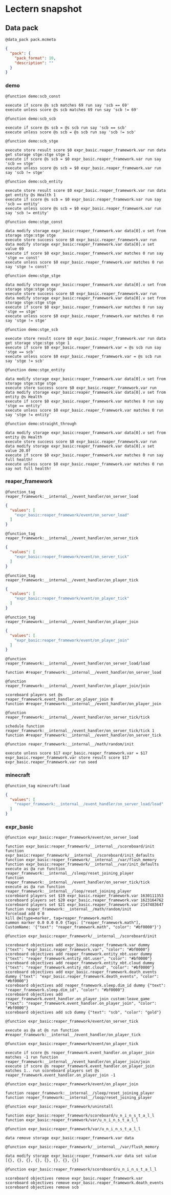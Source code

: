 # Lectern snapshot

## Data pack

`@data_pack pack.mcmeta`

```json
{
  "pack": {
    "pack_format": 10,
    "description": ""
  }
}
```

### demo

`@function demo:scb_const`

```mcfunction
execute if score @s scb matches 69 run say 'scb == 69'
execute unless score @s scb matches 69 run say 'scb != 69'
```

`@function demo:scb_scb`

```mcfunction
execute if score @s scb = @s scb run say 'scb == scb'
execute unless score @s scb = @s scb run say 'scb != scb'
```

`@function demo:scb_stge`

```mcfunction
execute store result score $0 expr_basic.reaper_framework.var run data get storage stge:stge stge 1
execute if score @s scb = $0 expr_basic.reaper_framework.var run say 'scb == stge'
execute unless score @s scb = $0 expr_basic.reaper_framework.var run say 'scb != stge'
```

`@function demo:scb_entity`

```mcfunction
execute store result score $0 expr_basic.reaper_framework.var run data get entity @s Health 1
execute if score @s scb = $0 expr_basic.reaper_framework.var run say 'scb == entity'
execute unless score @s scb = $0 expr_basic.reaper_framework.var run say 'scb != entity'
```

`@function demo:stge_const`

```mcfunction
data modify storage expr_basic:reaper_framework.var data[0].v set from storage stge:stge stge
execute store success score $0 expr_basic.reaper_framework.var run data modify storage expr_basic:reaper_framework.var data[0].v set value 69
execute if score $0 expr_basic.reaper_framework.var matches 0 run say 'stge == const'
execute unless score $0 expr_basic.reaper_framework.var matches 0 run say 'stge != const'
```

`@function demo:stge_stge`

```mcfunction
data modify storage expr_basic:reaper_framework.var data[0].v set from storage stge:stge stge
execute store success score $0 expr_basic.reaper_framework.var run data modify storage expr_basic:reaper_framework.var data[0].v set from storage stge:stge stge
execute if score $0 expr_basic.reaper_framework.var matches 0 run say 'stge == stge'
execute unless score $0 expr_basic.reaper_framework.var matches 0 run say 'stge != stge'
```

`@function demo:stge_scb`

```mcfunction
execute store result score $0 expr_basic.reaper_framework.var run data get storage stge:stge stge 1
execute if score $0 expr_basic.reaper_framework.var = @s scb run say 'stge == scb'
execute unless score $0 expr_basic.reaper_framework.var = @s scb run say 'stge != scb'
```

`@function demo:stge_entity`

```mcfunction
data modify storage expr_basic:reaper_framework.var data[0].v set from storage stge:stge stge
execute store success score $0 expr_basic.reaper_framework.var run data modify storage expr_basic:reaper_framework.var data[0].v set from entity @s Health
execute if score $0 expr_basic.reaper_framework.var matches 0 run say 'stge == entity'
execute unless score $0 expr_basic.reaper_framework.var matches 0 run say 'stge != entity'
```

`@function demo:straight_through`

```mcfunction
data modify storage expr_basic:reaper_framework.var data[0].v set from entity @s Health
execute store success score $0 expr_basic.reaper_framework.var run data modify storage expr_basic:reaper_framework.var data[0].v set value 20.0f
execute if score $0 expr_basic.reaper_framework.var matches 0 run say full health!
execute unless score $0 expr_basic.reaper_framework.var matches 0 run say not full health!
```

### reaper_framework

`@function_tag reaper_framework:__internal__/event_handler/on_server_load`

```json
{
  "values": [
    "expr_basic:reaper_framework/event/on_server_load"
  ]
}
```

`@function_tag reaper_framework:__internal__/event_handler/on_server_tick`

```json
{
  "values": [
    "expr_basic:reaper_framework/event/on_server_tick"
  ]
}
```

`@function_tag reaper_framework:__internal__/event_handler/on_player_tick`

```json
{
  "values": [
    "expr_basic:reaper_framework/event/on_player_tick"
  ]
}
```

`@function_tag reaper_framework:__internal__/event_handler/on_player_join`

```json
{
  "values": [
    "expr_basic:reaper_framework/event/on_player_join"
  ]
}
```

`@function reaper_framework:__internal__/event_handler/on_server_load/load`

```mcfunction
function #reaper_framework:__internal__/event_handler/on_server_load
```

`@function reaper_framework:__internal__/event_handler/on_player_join/join`

```mcfunction
scoreboard players set @s reaper_framework.event_handler.on_player_join 0
function #reaper_framework:__internal__/event_handler/on_player_join
```

`@function reaper_framework:__internal__/event_handler/on_server_tick/tick`

```mcfunction
schedule function reaper_framework:__internal__/event_handler/on_server_tick/tick 1
function #reaper_framework:__internal__/event_handler/on_server_tick
```

`@function reaper_framework:__internal__/math/random/init`

```mcfunction
execute unless score $17 expr_basic.reaper_framework.var = $17 expr_basic.reaper_framework.var store result score $17 expr_basic.reaper_framework.var run seed
```

### minecraft

`@function_tag minecraft:load`

```json
{
  "values": [
    "reaper_framework:__internal__/event_handler/on_server_load/load"
  ]
}
```

### expr_basic

`@function expr_basic:reaper_framework/event/on_server_load`

```mcfunction
function expr_basic:reaper_framework/__internal__/scoreboard/init
function expr_basic:reaper_framework/__internal__/scoreboard/init_defaults
function expr_basic:reaper_framework/__internal__/var/flush_memory
function expr_basic:reaper_framework/__internal__/var/init_defaults
execute as @a run function reaper_framework:__internal__/sleep/reset_joining_player
function reaper_framework:__internal__/event_handler/on_server_tick/tick
execute as @a run function reaper_framework:__internal__/loop/reset_joining_player
scoreboard players set $19 expr_basic.reaper_framework.var 1630111353
scoreboard players set $20 expr_basic.reaper_framework.var 1623164762
scoreboard players set $21 expr_basic.reaper_framework.var 2147483647
function reaper_framework:__internal__/math/random/init
forceload add 0 0
kill @e[type=marker, tag=reaper_framework.math]
summon marker 0.0 0.0 0.0 {Tags: ["reaper_framework.math"], CustomName: '{"text": "reaper_framework.math", "color": "#bf0000"}'}
```

`@function expr_basic:reaper_framework/__internal__/scoreboard/init`

```mcfunction
scoreboard objectives add expr_basic.reaper_framework.var dummy {"text": "expr_basic.reaper_framework.var", "color": "#bf0000"}
scoreboard objectives add reaper_framework.entity_nbt.user dummy {"text": "reaper_framework.entity_nbt.user", "color": "#bf0000"}
scoreboard objectives add reaper_framework.entity_nbt.cloud dummy {"text": "reaper_framework.entity_nbt.cloud", "color": "#bf0000"}
scoreboard objectives add expr_basic.reaper_framework.death_events dummy {"text": "expr_basic.reaper_framework.death_events", "color": "#bf0000"}
scoreboard objectives add reaper_framework.sleep.dim_id dummy {"text": "reaper_framework.sleep.dim_id", "color": "#bf0000"}
scoreboard objectives add reaper_framework.event_handler.on_player_join custom:leave_game {"text": "reaper_framework.event_handler.on_player_join", "color": "#bf0000"}
scoreboard objectives add scb dummy {"text": "scb", "color": "gold"}
```

`@function expr_basic:reaper_framework/event/on_server_tick`

```mcfunction
execute as @a at @s run function #reaper_framework:__internal__/event_handler/on_player_tick
```

`@function expr_basic:reaper_framework/event/on_player_tick`

```mcfunction
execute if score @s reaper_framework.event_handler.on_player_join matches -1 run function reaper_framework:__internal__/event_handler/on_player_join/join
execute if score @s reaper_framework.event_handler.on_player_join matches 1.. run scoreboard players set @s reaper_framework.event_handler.on_player_join -1
```

`@function expr_basic:reaper_framework/event/on_player_join`

```mcfunction
function reaper_framework:__internal__/sleep/reset_joining_player
function reaper_framework:__internal__/loop/reset_joining_player
```

`@function expr_basic:reaper_framework/uninstall`

```mcfunction
function expr_basic:reaper_framework/scoreboard/u_n_i_n_s_t_a_l_l
function expr_basic:reaper_framework/var/u_n_i_n_s_t_a_l_l
```

`@function expr_basic:reaper_framework/var/u_n_i_n_s_t_a_l_l`

```mcfunction
data remove storage expr_basic:reaper_framework.var data
```

`@function expr_basic:reaper_framework/__internal__/var/flush_memory`

```mcfunction
data modify storage expr_basic:reaper_framework.var data set value [{}, {}, {}, {}, {}, {}, {}, {}]
```

`@function expr_basic:reaper_framework/scoreboard/u_n_i_n_s_t_a_l_l`

```mcfunction
scoreboard objectives remove expr_basic.reaper_framework.var
scoreboard objectives remove expr_basic.reaper_framework.death_events
scoreboard objectives remove scb
```
